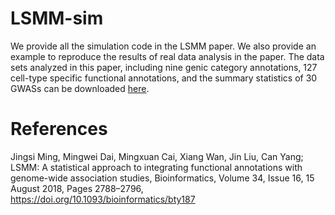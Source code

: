 LSMM-sim
===
We provide all the simulation code in the LSMM paper. We also provide an example to reproduce the results of real data analysis in the paper. The data sets analyzed in this paper, including nine genic category annotations, 127 cell-type specific functional annotations, and the summary statistics of 30 GWASs can be downloaded [here](https://drive.google.com/drive/folders/1YrhncaNpo6doHfnIYqXPlhPdE7YpqEjO).


References
==========

Jingsi Ming, Mingwei Dai, Mingxuan Cai, Xiang Wan, Jin Liu, Can Yang; LSMM: A statistical approach to integrating functional annotations with genome-wide association studies, Bioinformatics, Volume 34, Issue 16, 15 August 2018, Pages 2788–2796, https://doi.org/10.1093/bioinformatics/bty187
